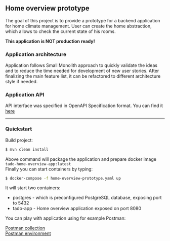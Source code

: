## Home overview prototype
The goal of this project is to provide a prototype for a backend application for home climate management.
User can create the home abstraction, which allows to check the current state of his rooms.  

**This application is NOT production ready!**

### Application architecture
Application follows Small Monolith approach to quickly validate the ideas and to reduce the time
needed for development of new user stories. After finalizing the main feature list, it can be refactored to
different architecture style if needed.

### Application API
API interface was specified in OpenAPI Specification format. You can find it [here](api/src/main/resources/home-overview-api.yaml)

---

### Quickstart
Build project:

```bash
$ mvn clean install
```

Above command will package the application and prepare docker image `tado-home-overview-app:latest`  
Finally you can start containers by typing:

```bash
$ docker-compose -f home-overview-prototype.yaml up
```

It will start two containers:
- postgres - which is preconfigured PostgreSQL database, exposing port to 5432
- tado-app - Home overview application exposed on port 8080

You can play with application using for example Postman:

[Postman collection](docs/home-overview.postman_collection.json)  
[Postman environment](docs/ho-local.postman_environment.json)
